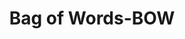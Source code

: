 ---
title: "Bag of Words-BOW"

categories: ['']

tags: ['Bag', 'of', 'Words', 'BOW']

arabic: ['حقيبة الكلمات']

publishers: ['معجم مصطلحات التعلم الآلي والتعلم العميق وعلم البيانات']

types: "word"

slug: ""
---